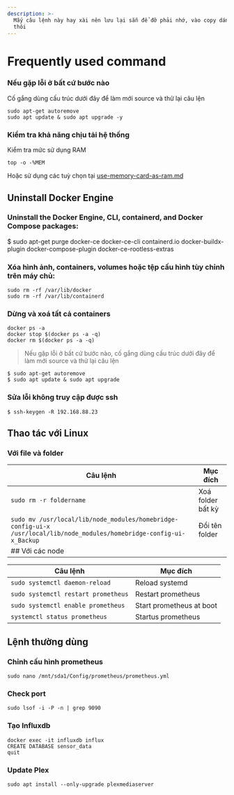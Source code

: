 ```yaml
---
description: >-
  Mấy câu lệnh này hay xài nên lưu lại sẵn để đỡ phải nhớ, vào copy dán terminal
  thôi
---
```


# Frequently used command

### Nếu gặp lỗi ở bất cứ bước nào

Cố gắng dùng cấu trúc dưới đây để làm mới source và thử lại câu lện

```
sudo apt-get autoremove
sudo apt update & sudo apt upgrade -y
```

### Kiểm tra khả năng chịu tải hệ thống

Kiểm tra mức sử dụng RAM

`top -o -%MEM`

Hoặc sử dụng các tuỳ chọn tại [use-memory-card-as-ram.md](use-memory-card-as-ram.md "mention")

## Uninstall Docker Engine

### Uninstall the Docker Engine, CLI, containerd, and Docker Compose packages:

$ sudo apt-get purge docker-ce docker-ce-cli containerd.io docker-buildx-plugin docker-compose-plugin docker-ce-rootless-extras

### Xóa hình ảnh, containers, volumes hoặc tệp cấu hình tùy chỉnh trên máy chủ:

```
sudo rm -rf /var/lib/docker
sudo rm -rf /var/lib/containerd
```

### Dừng và xoá tất cả containers

```
docker ps -a
docker stop $(docker ps -a -q)
docker rm $(docker ps -a -q)
```

> Nếu gặp lỗi ở bất cứ bước nào, cố gắng dùng cấu trúc dưới đây để làm mới source và thử lại câu lện

```
$ sudo apt-get autoremove
$ sudo apt update & sudo apt upgrade
```

### Sửa lỗi không truy cập được ssh

`$ ssh-keygen -R 192.168.88.23`

## Thao tác với Linux

### Với file và folder

| Câu lệnh                                                                                                               | Mục đích          |
| ---------------------------------------------------------------------------------------------------------------------- | ----------------- |
| `sudo rm -r foldername`                                                                                                | Xoá folder bất kỳ |
| `sudo mv /usr/local/lib/node_modules/homebridge-config-ui-x /usr/local/lib/node_modules/homebridge-config-ui-x_Backup` | Đổi tên folder    |
| ## Với các node                                                                                                        |                   |

| Câu lệnh                            | Mục đích                 |
| ----------------------------------- | ------------------------ |
| `sudo systemctl daemon-reload`      | Reload systemd           |
| `sudo systemctl restart prometheus` | Restart prometheus       |
| `sudo systemctl enable prometheus`  | Start prometheus at boot |
| `systemctl status prometheus`       | Startus prometheus       |

## Lệnh thường dùng

### Chỉnh cấu hình prometheus

`sudo nano /mnt/sda1/Config/prometheus/prometheus.yml`

### Check port

`sudo lsof -i -P -n | grep 9090`

### Tạo Influxdb

```
docker exec -it influxdb influx
CREATE DATABASE sensor_data
quit
```

### Update Plex

`sudo apt install --only-upgrade plexmediaserver`
